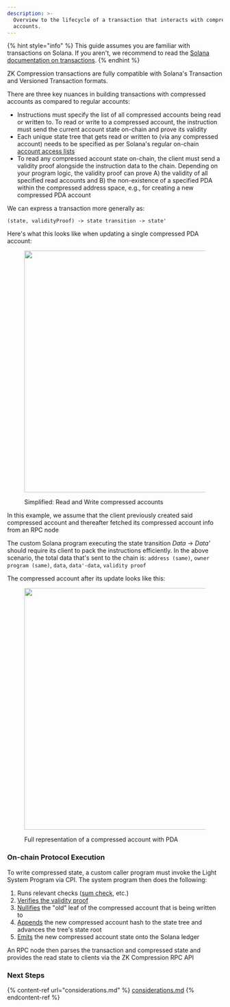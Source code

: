 ```yaml
---
description: >-
  Overview to the lifecycle of a transaction that interacts with compressed
  accounts.
---
```



{% hint style="info" %}
This guide assumes you are familiar with transactions on Solana. If you aren't, we recommend to read the [Solana documentation on transactions](https://solana.com/docs/core/transactions).
{% endhint %}

ZK Compression transactions are fully compatible with Solana's Transaction and Versioned Transaction formats.

There are three key nuances in building transactions with compressed accounts as compared to regular accounts:

* Instructions must specify the list of all compressed accounts being read or written to. To read or write to a compressed account, the instruction must send the current account state on-chain and prove its validity
* Each unique state tree that gets read or written to (via any compressed account) needs to be specified as per Solana's regular on-chain [account access lists](https://solana.com/docs/core/transactions#array-of-account-addresses)
* To read any compressed account state on-chain, the client must send a validity proof alongside the instruction data to the chain. Depending on your program logic, the validity proof can prove A) the validity of all specified read accounts and B) the non-existence of a specified PDA within the compressed address space, e.g., for creating a new compressed PDA account

We can express a transaction more generally as:

`(state, validityProof) -> state transition -> state'`

Here's what this looks like when updating a single compressed PDA account:

<figure><img src="https://content.gitbook.com/content/GcNj6jjKQBC0HgPwNdGy/blobs/6N5Y8RAa4ZWhbdBjcDzF/image.png" alt="" width="563"><figcaption><p>Simplified: Read and Write compressed accounts</p></figcaption></figure>

In this example, we assume that the client previously created said compressed account and thereafter fetched its compressed account info from an RPC node

The custom Solana program executing the state transition _Data_ -> _Data'_ should require its client to pack the instructions efficiently. In the above scenario, the total data that's sent to the chain is: `address (same)`, `owner program (same)`, `data`, `data'-data`, `validity proof`

The compressed account after its update looks like this:

<figure><img src="https://content.gitbook.com/content/GcNj6jjKQBC0HgPwNdGy/blobs/rh20BbzWTX4702q851kZ/image.png" alt="" width="563"><figcaption><p>Full representation of a compressed account with PDA</p></figcaption></figure>

### On-chain Protocol Execution

To write compressed state, a custom caller program must invoke the Light System Program via CPI. The system program then does the following:

1. Runs relevant checks ([sum check](https://github.com/Lightprotocol/light-protocol/blob/v.1.0.0/programs/system/src/invoke/verify_state_proof.rs#L204-L210), etc.)
2. [Verifies the validity proof](https://github.com/Lightprotocol/light-protocol/blob/v.1.0.0/programs/system/src/invoke/processor.rs#L209-L214)
3. [Nullifies](https://github.com/Lightprotocol/light-protocol/blob/v.1.0.0/programs/system/src/invoke/processor.rs#L209-L214) the "old" leaf of the compressed account that is being written to
4. [Appends](https://github.com/Lightprotocol/light-protocol/blob/v.1.0.0/programs/system/src/invoke/processor.rs#L245-L254) the new compressed account hash to the state tree and advances the tree's state root
5. [Emits](https://github.com/Lightprotocol/light-protocol/blob/v.1.0.0/programs/system/src/invoke/processor.rs#L272-L279) the new compressed account state onto the Solana ledger

An RPC node then parses the transaction and compressed state and provides the read state to clients via the ZK Compression RPC API

### Next Steps

{% content-ref url="considerations.md" %}
[considerations.md](considerations.md)
{% endcontent-ref %}
